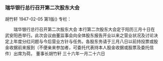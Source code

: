 ### 瑞华银行总行召开第二次股东大会
胡竹轩
1947-02-05
第1版()
专栏：

　　瑞华银行总行召开第二次股东大会
    本行第二次股东大会定于阳历三月十日在武安阳邑举行。此次会议由董监事会向全体股东报告开业以来之营业状况及讨论决定上年度分红问题与今后营业方针与任务。各股东务请于三月八日以前持投票或股金收据前来报到（不便亲来参加者，可委托代表持本人股金收据或股票及委托信件）出席为荷。
                                          董事长胡竹轩
                                  三十六年一月二十六日
